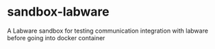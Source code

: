# sandbox-labware
A Labware sandbox for testing communication integration with labware before going into docker container
